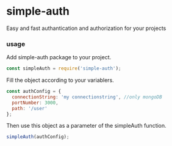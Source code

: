 # simple-auth

Easy and fast authantication and authorization for your projects

### usage

Add simple-auth package to your project.

```javascript
const simpleAuth = require('simple-auth');
```

Fill the object according to your variablers.

```javascript
const authConfig = {
  connectionString: 'my connectionstring', //only mongoDB
  portNumber: 3000,
  path: '/user'
};
```

Then use this object as a parameter of the simpleAuth function.

```javascript
simpleAuth(authConfig);
```
